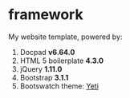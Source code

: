framework
=========

My website template, powered by:

1. Docpad **v6.64.0**
1. HTML 5 boilerplate **4.3.0**
1. jQuery **1.11.0**
1. Bootstrap **3.1.1**
1. Bootswatch theme: [Yeti](http://bootswatch.com/yeti/)